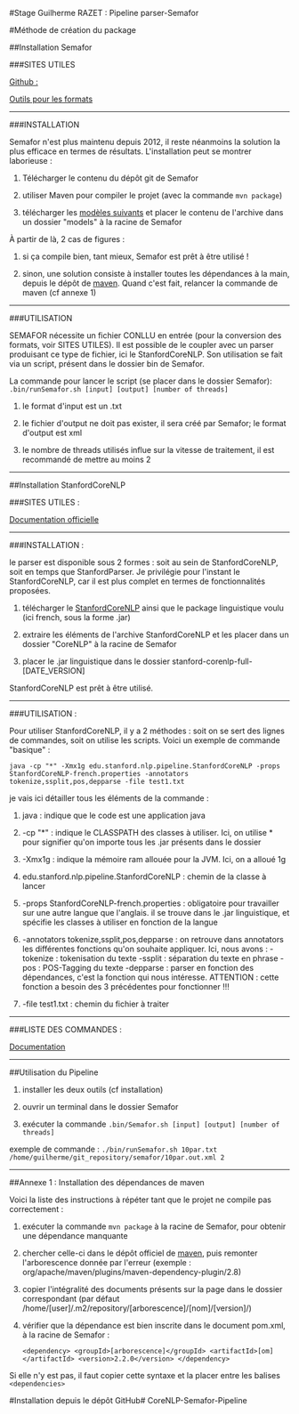#Stage Guilherme RAZET : Pipeline parser-Semafor

#Méthode de création du package

##Installation Semafor

###SITES UTILES

[Github :](https://github.com/Noahs-ARK/semafor)

[Outils pour les formats](https://github.com/UniversalDependencies/tools)

----------------------------------------------------------------
###INSTALLATION

Semafor n'est plus maintenu depuis 2012, il reste néanmoins la solution la plus efficace en termes de résultats. L'installation peut se montrer laborieuse :

1. Télécharger le contenu du dépôt git de Semafor

2. utiliser Maven pour compiler le projet (avec la commande `mvn package`)

3. télécharger les [modèles suivants](http://www.ark.cs.cmu.edu/SEMAFOR/semafor_malt_model_20121129.tar.gz) et placer le contenu de l'archive dans un dossier "models" à la racine de Semafor

À partir de là, 2 cas de figures :

1. si ça compile bien, tant mieux, Semafor est prêt à être utilisé !

2. sinon, une solution consiste à installer toutes les dépendances à la main, depuis le dépôt de [maven](https://repo.maven.apache.org/maven2/). Quand c'est fait, relancer la commande de maven (cf annexe 1)

----------------------------------------------------------------
###UTILISATION

SEMAFOR nécessite un fichier CONLLU en entrée (pour la conversion des formats, voir SITES UTILES). Il est possible de le coupler avec un parser produisant ce type de fichier, ici le StanfordCoreNLP. Son utilisation se fait via un script, présent dans le dossier bin de Semafor.

La commande pour lancer le script (se placer dans le dossier Semafor): `.bin/runSemafor.sh [input] [output] [number of threads]`

1. le format d'input est un .txt

2. le fichier d'output ne doit pas exister, il sera créé par Semafor; le format d'output est xml

3. le nombre de threads utilisés influe sur la vitesse de traitement, il est recommandé de mettre au moins 2

----------------------------------------------------------------
##Installation StanfordCoreNLP

###SITES UTILES :

[Documentation officielle](https://stanfordnlp.github.io/CoreNLP/index.html)

----------------------------------------------------------------
###INSTALLATION :

le parser est disponible sous 2 formes : soit au sein de StanfordCoreNLP, soit en temps que StanfordParser. Je privilégie pour l'instant le StanfordCoreNLP, car il est plus complet en termes de fonctionnalités proposées.


1. télécharger le [StanfordCoreNLP](https://stanfordnlp.github.io/CoreNLP/index.html#download) ainsi que le package linguistique voulu (ici french, sous la forme .jar)

2. extraire les éléments de l'archive StanfordCoreNLP et les placer dans un dossier "CoreNLP" à la racine de Semafor

3. placer le .jar linguistique dans le dossier stanford-corenlp-full-[DATE_VERSION]


StanfordCoreNLP est prêt à être utilisé.

----------------------------------------------------------------
###UTILISATION :

Pour utiliser StanfordCoreNLP, il y a 2 méthodes : soit on se sert des lignes de commandes, soit on utilise les scripts. Voici un exemple de commande "basique" :


	java -cp "*" -Xmx1g edu.stanford.nlp.pipeline.StanfordCoreNLP -props StanfordCoreNLP-french.properties -annotators tokenize,ssplit,pos,depparse -file test1.txt


je vais ici détailler tous les éléments de la commande :


1. java : indique que le code est une application java

2. -cp "\*" : indique le CLASSPATH des classes à utiliser. Ici, on utilise * pour signifier qu'on importe tous les .jar présents dans le dossier

3. -Xmx1g : indique la mémoire ram allouée pour la JVM. Ici, on a alloué 1g

4. edu.stanford.nlp.pipeline.StanfordCoreNLP : chemin de la classe à lancer

5. -props StanfordCoreNLP-french.properties : obligatoire pour travailler sur une autre langue que l'anglais. il se trouve dans le .jar linguistique, et spécifie les classes à utiliser en fonction de la langue

6. -annotators tokenize,ssplit,pos,depparse : on retrouve dans annotators les différentes fonctions qu'on souhaite appliquer. Ici, nous avons :
	-tokenize : tokenisation du texte
	-ssplit : séparation du texte en phrase
	-pos : POS-Tagging du texte
	-depparse : parser en fonction des dépendances, c'est la fonction qui nous intéresse. ATTENTION : cette fonction a besoin des 3 précédentes pour fonctionner !!!

7. -file test1.txt : chemin du fichier à traiter

----------------------------------------------------------------
###LISTE DES COMMANDES :

[Documentation](https://stanfordnlp.github.io/CoreNLP/cmdline.html)

----------------------------------------------------------------
##Utilisation du Pipeline

1. installer les deux outils (cf installation)

2. ouvrir un terminal dans le dossier Semafor

3. exécuter la commande `.bin/Semafor.sh [input] [output] [number of threads]`

exemple de commande : `./bin/runSemafor.sh 10par.txt /home/guilherme/git_repository/semafor/10par.out.xml 2`

----------------------------------------------------------------
##Annexe 1 : Installation des dépendances de maven

Voici la liste des instructions à répéter tant que le projet ne compile pas correctement :

1. exécuter la commande `mvn package` à la racine de Semafor, pour obtenir une dépendance manquante

2. chercher celle-ci dans le dépôt officiel de [maven](https://repo.maven.apache.org/maven2/), puis remonter l'arborescence donnée par l'erreur (exemple : org/apache/maven/plugins/maven-dependency-plugin/2.8)

3. copier l'intégralité des documents présents sur la page dans le dossier correspondant (par défaut /home/[user]/.m2/repository/[arborescence]/[nom]/[version]/)

4. vérifier que la dépendance est bien inscrite dans le document pom.xml, à la racine de Semafor : 

	`<dependency>
	    <groupId>[arborescence]</groupId>
	    <artifactId>[om]</artifactId>
	    <version>2.2.0</version>
	</dependency>`

Si elle n'y est pas, il faut copier cette syntaxe et la placer entre les balises `<dependencies>`

#Installation depuis le dépôt GitHub# CoreNLP-Semafor-Pipeline
